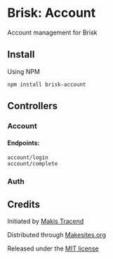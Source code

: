 # Brisk: Account

Account management for Brisk

## Install 

Using NPM
```
npm install brisk-account
```

## Controllers

### Account

#### Endpoints: 

```
account/login
account/complete
```

### Auth


## Credits

Initiated by [Makis Tracend](http://github.com/tracend)

Distributed through [Makesites.org](http://makesites.org/)

Released under the [MIT license](http://makesites.org/licenses/MIT)

